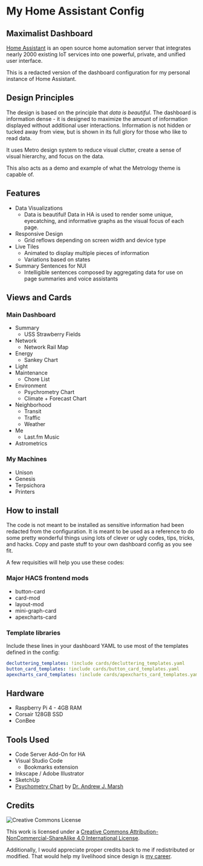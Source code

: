 # My Home Assistant Config

## Maximalist Dashboard

[Home Assistant](https://www.home-assistant.io/) is an open source home automation server that integrates nearly 2000 existing IoT services into one powerful, private, and unified user interface.

This is a redacted version of the dashboard configuration for my personal instance of Home Assistant.

## Design Principles

The design is based on the principle that *data is beautiful*. The dashboard is information dense - it is designed to maximize the amount of information displayed without additional user interactions. Information is not hidden or tucked away from view, but is shown in its full glory for those who like to read data.

It uses Metro design system to reduce visual clutter, create a sense of visual hierarchy, and focus on the data.

This also acts as a demo and example of what the Metrology theme is capable of.

## Features

- Data Visualizations
  - Data is beautiful! Data in HA is used to render some unique, eyecatching, and informative graphs as the visual focus of each page.
- Responsive Design
  - Grid reflows depending on screen width and device type
- Live Tiles
  - Animated to display multiple pieces of information
  - Variations based on states
- Summary Sentences for NUI
  - Intelligible sentences composed by aggregating data for use on page summaries and voice assistants

## Views and Cards

### Main Dashboard
- Summary
  - USS Strawberry Fields
- Network
  - Network Rail Map
- Energy
  - Sankey Chart
- Light
- Maintenance
  - Chore List
- Environment
  - Psychrometry Chart
  - Climate + Forecast Chart
- Neighborhood
  - Transit
  - Traffic
  - Weather
- Me
  - Last.fm Music
- Astrometrics

### My Machines
- Unison
- Genesis
- Terpsichora
- Printers


## How to install

The code is not meant to be installed as sensitive information had been redacted from the configuration. It is meant to be used as a reference to do some pretty wonderful things using lots of clever or ugly codes, tips, tricks, and hacks. Copy and paste stuff to your own dashboard config as you see fit.

A few requisities will help you use these codes:

### Major HACS frontend mods

- button-card
- card-mod
- layout-mod
- mini-graph-card
- apexcharts-card

### Template libraries

Include these lines in your dashboard YAML to use most of the templates defined in the config:

```yaml
decluttering_templates: !include cards/decluttering_templates.yaml
button_card_templates: !include cards/button_card_templates.yaml
apexcharts_card_templates: !include cards/apexcharts_card_templates.yaml
```

## Hardware

- Raspberry Pi 4 - 4GB RAM
- Corsair 128GB SSD
- ConBee

## Tools Used

- Code Server Add-On for HA
- Visual Studio Code
  - Bookmarks extension
- Inkscape / Adobe Illustrator
- SketchUp
- [Psychometry Chart](https://drajmarsh.bitbucket.io/psychro-chart2d.html) by [Dr. Andrew J. Marsh](http://andrewmarsh.com/)

## Credits

![Creative Commons License](https://i.creativecommons.org/l/by-nc-sa/4.0/88x31.png)

This work is licensed under a [Creative Commons Attribution-NonCommercial-ShareAlike 4.0 International License](http://creativecommons.org/licenses/by-nc-sa/4.0/).

Additionally, I would appreciate proper credits back to me if redistributed or modified. That would help my livelihood since design is [my career](https://MadelenaMak.com).
